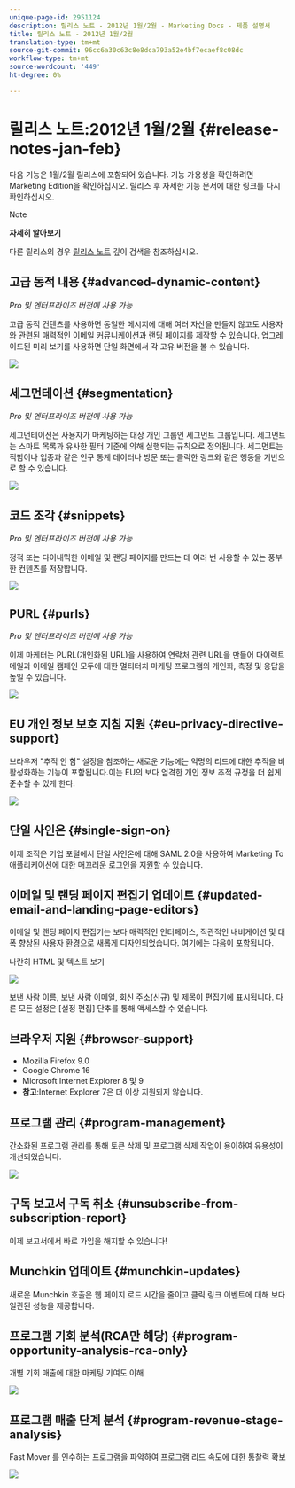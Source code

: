 ```yaml
---
unique-page-id: 2951124
description: 릴리스 노트 - 2012년 1월/2월 - Marketing Docs - 제품 설명서
title: 릴리스 노트 - 2012년 1월/2월
translation-type: tm+mt
source-git-commit: 96cc6a30c63c8e8dca793a52e4bf7ecaef8c08dc
workflow-type: tm+mt
source-wordcount: '449'
ht-degree: 0%

---
```



# 릴리스 노트:2012년 1월/2월 {#release-notes-jan-feb}

다음 기능은 1월/2월 릴리스에 포함되어 있습니다. 기능 가용성을 확인하려면 Marketing Edition을 확인하십시오. 릴리스 후 자세한 기능 문서에 대한 링크를 다시 확인하십시오.

>[!NOTE]
>
>**자세히 알아보기**
>
>다른 릴리스의 경우 [릴리스 노트](http://docs.marketo.com/display/docs/release+notes) 깊이 검색을 참조하십시오.

## 고급 동적 내용 {#advanced-dynamic-content}

*Pro 및 엔터프라이즈 버전에 사용 가능*

고급 동적 컨텐츠를 사용하면 동일한 메시지에 대해 여러 자산을 만들지 않고도 사용자와 관련된 매력적인 이메일 커뮤니케이션과 랜딩 페이지를 제작할 수 있습니다. 업그레이드된 미리 보기를 사용하면 단일 화면에서 각 고유 버전을 볼 수 있습니다.

![](assets/image2014-9-23-9-3a50-3a27.png)

## 세그먼테이션 {#segmentation}

*Pro 및 엔터프라이즈 버전에 사용 가능*

세그먼테이션은 사용자가 마케팅하는 대상 개인 그룹인 세그먼트 그룹입니다. 세그먼트는 스마트 목록과 유사한 필터 기준에 의해 실행되는 규칙으로 정의됩니다. 세그먼트는 직함이나 업종과 같은 인구 통계 데이터나 방문 또는 클릭한 링크와 같은 행동을 기반으로 할 수 있습니다.

![](assets/image2014-9-23-9-3a50-3a42.png)

## 코드 조각 {#snippets}

*Pro 및 엔터프라이즈 버전에 사용 가능*

정적 또는 다이내믹한 이메일 및 랜딩 페이지를 만드는 데 여러 번 사용할 수 있는 풍부한 컨텐츠를 저장합니다.

![](assets/image2014-9-23-9-3a50-3a58.png)

## PURL {#purls}

*Pro 및 엔터프라이즈 버전에 사용 가능*

이제 마케터는 PURL(개인화된 URL)을 사용하여 연락처 관련 URL을 만들어 다이렉트 메일과 이메일 캠페인 모두에 대한 멀티터치 마케팅 프로그램의 개인화, 측정 및 응답을 높일 수 있습니다.

![](assets/image2014-9-23-9-3a51-3a11.png)

## EU 개인 정보 보호 지침 지원 {#eu-privacy-directive-support}

브라우저 &quot;추적 안 함&quot; 설정을 참조하는 새로운 기능에는 익명의 리드에 대한 추적을 비활성화하는 기능이 포함됩니다.이는 EU의 보다 엄격한 개인 정보 추적 규정을 더 쉽게 준수할 수 있게 한다.

![](assets/image2014-9-23-9-3a51-3a32.png)

## 단일 사인온 {#single-sign-on}

이제 조직은 기업 포털에서 단일 사인온에 대해 SAML 2.0을 사용하여 Marketing To 애플리케이션에 대한 매끄러운 로그인을 지원할 수 있습니다.

## 이메일 및 랜딩 페이지 편집기 업데이트 {#updated-email-and-landing-page-editors}

이메일 및 랜딩 페이지 편집기는 보다 매력적인 인터페이스, 직관적인 내비게이션 및 대폭 향상된 사용자 환경으로 새롭게 디자인되었습니다. 여기에는 다음이 포함됩니다.

나란히 HTML 및 텍스트 보기

![](assets/image2014-9-23-9-3a51-3a54.png)

보낸 사람 이름, 보낸 사람 이메일, 회신 주소(신규) 및 제목이 편집기에 표시됩니다. 다른 모든 설정은 [설정 편집] 단추를 통해 액세스할 수 있습니다.

## 브라우저 지원 {#browser-support}

* Mozilla Firefox 9.0
* Google Chrome 16
* Microsoft Internet Explorer 8 및 9
* **참고**:Internet Explorer 7은 더 이상 지원되지 않습니다.

## 프로그램 관리 {#program-management}

간소화된 프로그램 관리를 통해 토큰 삭제 및 프로그램 삭제 작업이 용이하여 유용성이 개선되었습니다.

![](assets/image2014-9-23-9-3a52-3a11.png)

## 구독 보고서 구독 취소 {#unsubscribe-from-subscription-report}

이제 보고서에서 바로 가입을 해지할 수 있습니다!

## Munchkin 업데이트 {#munchkin-updates}

새로운 Munchkin 호출은 웹 페이지 로드 시간을 줄이고 클릭 링크 이벤트에 대해 보다 일관된 성능을 제공합니다.

## 프로그램 기회 분석(RCA만 해당) {#program-opportunity-analysis-rca-only}

개별 기회 매출에 대한 마케팅 기여도 이해

![](assets/image2014-9-23-9-3a52-3a30.png)

## 프로그램 매출 단계 분석 {#program-revenue-stage-analysis}

Fast Mover 를 인수하는 프로그램을 파악하여 프로그램 리드 속도에 대한 통찰력 확보

![](assets/image2014-9-23-9-3a52-3a47.png)

